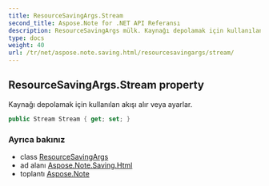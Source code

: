 ```yaml
---
title: ResourceSavingArgs.Stream
second_title: Aspose.Note for .NET API Referansı
description: ResourceSavingArgs mülk. Kaynağı depolamak için kullanılan akışı alır veya ayarlar.
type: docs
weight: 40
url: /tr/net/aspose.note.saving.html/resourcesavingargs/stream/
---
```

## ResourceSavingArgs.Stream property

Kaynağı depolamak için kullanılan akışı alır veya ayarlar.

```csharp
public Stream Stream { get; set; }
```

### Ayrıca bakınız

* class [ResourceSavingArgs](../)
* ad alanı [Aspose.Note.Saving.Html](../../resourcesavingargs/)
* toplantı [Aspose.Note](../../../)


